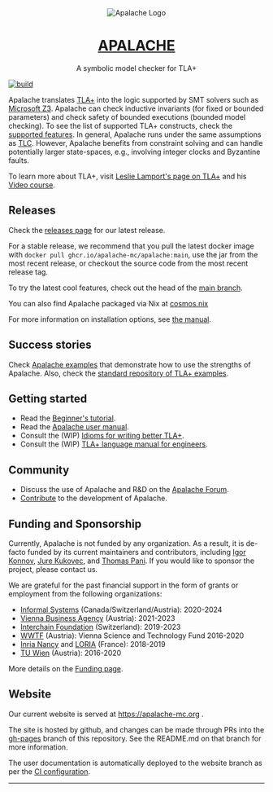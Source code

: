 <div align="center">
<img
src="https://raw.githubusercontent.com/informalsystems/apalache/99e58d6f5eebcc41f432a126a13a5f8d2ae7afe6/logo-apalache.svg"
alt="Apalache Logo">

<h1><a href="https://apalache-mc.org/">APALACHE</a></h1>

<p>A symbolic model checker for TLA+<p>

</div>

[![build](https://github.com/apalache-mc/apalache/actions/workflows/main.yml/badge.svg)](https://github.com/apalache-mc/apalache/actions/workflows/main.yml)

Apalache translates [TLA+][] into the logic supported by SMT solvers such as
[Microsoft Z3][]. Apalache can check inductive invariants (for fixed or bounded
parameters) and check safety of bounded executions (bounded model checking). To
see the list of supported TLA+ constructs, check the [supported features][]. In
general, Apalache runs under the same assumptions as [TLC][]. However, Apalache
benefits from constraint solving and can handle potentially larger state-spaces,
e.g., involving integer clocks and Byzantine faults.

To learn more about TLA+, visit [Leslie Lamport's page on TLA+][] and his [Video
course][].

## Releases

Check the [releases page][] for our latest release.

For a stable release, we recommend that you pull the latest docker image with
`docker pull ghcr.io/apalache-mc/apalache:main`, use the jar from the
most recent release, or checkout the source code from the most recent release
tag.

To try the latest cool features, check out the head of the [main branch][].

You can also find Apalache packaged via Nix at [cosmos.nix](https://github.com/informalsystems/cosmos.nix)

For more information on installation options, see [the
manual][user-manual-installation].

## Success stories

Check [Apalache examples][] that demonstrate how to use the strengths of Apalache.
Also, check the [standard repository of TLA+ examples][].

## Getting started

- Read the [Beginner's tutorial][].
- Read the [Apalache user manual][user-manual].
- Consult the (WIP) [Idioms for writing better TLA+][idioms].
- Consult the (WIP) [TLA+ language manual for engineers][language-manual].

## Community

- Discuss the use of Apalache and R&D on the [Apalache Forum][].
- [Contribute](./CONTRIBUTING.md) to the development of Apalache.

## Funding and Sponsorship

Currently, Apalache is not funded by any organization. As a result,
it is de-facto funded by its current maintainers and contributors,
including [Igor Konnov][], [Jure Kukovec][], and [Thomas Pani][].
If you would like to sponsor the project, please contact us.

We are grateful for the past financial support in the form of grants or
employment from the following organizations:

 - [Informal Systems][] (Canada/Switzerland/Austria): 2020-2024
 - [Vienna Business Agency][] (Austria): 2021-2023
 - [Interchain Foundation][] (Switzerland): 2019-2023
 - [WWTF][] (Austria): Vienna Science and Technology Fund 2016-2020
 - [Inria Nancy][] and [LORIA][] (France): 2018-2019
 - [TU Wien][] (Austria): 2016-2020

More details on the [Funding page](./FUNDING.md).

## Website

Our current website is served at https://apalache-mc.org .

The site is hosted by github, and changes can be made through PRs into the
[gh-pages](https://github.com/apalache-mc/apalache/tree/gh-pages) branch of this repository. See the README.md on that
branch for more information.

The user documentation is automatically deployed to the website branch as per
the [CI configuration](./.github/workflows/deploy.yml).

<!-- TODO:this section should go to the website

## Talks

- [Informal Systems Tutorial: TLA+ Basics](https://www.youtube.com/watch?v=peKYddIvCIs)

- [Extended version of the Apalache tutorial](https://www.youtube.com/watch?v=Ml7d_3vlH88).
  TLA+ tutorial at DISC 2021 (October 2021).

- [How TLA+ and Apalache Helped Us to Design the Tendermint Light Client](https://www.crowdcast.io/e/interchain-conversations-II/38).
  Interchain Conversations 2020 (December 2020).

- [Model-based testing with TLA+ and Apalache](https://youtu.be/aveoIMphzW8).
  TLA+ Community Event 2020 (October 2020).

- [Type inference for TLA+ in Apalache](https://youtu.be/hnp25hmCMN8).
  TLA+ Community Event 2020 (October 2020).

- [Formal Spec and Model Checking of the Tendermint Blockchain Synchronization Protocol](https://youtu.be/h2Ovc1KWlXM)
  2nd Workshop on Formal Methods for Blockchains (July 2020).

- [Showing safety of Tendermint Consensus with TLA+ and Apalache](https://www.youtube.com/watch?v=aF20-28sMII).
  Dev session at Informal Systems (May 2020).

- [TLA+ model checking made symbolic](https://www.youtube.com/watch?v=e66FGgRzaqw)
  OOPSLA 2019 (October 2019).

- [Bounded model checking of TLA+ specifications with SMT](https://www.youtube.com/watch?v=Xl1--arESl8)
  TLA+ Community Event 2018 (July 2018).
-->

<!-- TODO: This section should also go to the website
## Academic papers

To read an academic paper about the theory behind Apalache,
check our [paper at OOPSLA19](https://dl.acm.org/doi/10.1145/3360549).
For the details of our novel encoding using SMT arrays, check our
[paper at TACAS23](https://link.springer.com/chapter/10.1007/978-3-031-30823-9_7).
Related reports and publications can be found at the
[Apalache page at TU Wien](http://forsyte.at/research/apalache/).
-->

---

[tla+]: http://lamport.azurewebsites.net/tla/tla.html
[microsoft z3]: https://github.com/Z3Prover/z3
[supported features]: https://apalache-mc.org/docs/apalache/features.html
[tlc]: http://lamport.azurewebsites.net/tla/tools.html
[leslie lamport's page on tla+]: http://lamport.azurewebsites.net/tla/tla.html
[video course]: http://lamport.azurewebsites.net/video/videos.html
[releases page]: https://github.com/apalache-mc/apalache/releases
[master]: https://github.com/apalache-mc/apalache/tree/master
[main branch]: https://github.com/apalache-mc/apalache/tree/main
[tendermint specs]: https://github.com/tendermint/tendermint/tree/master/spec/light-client/accountability
[tendermint blockchain]: https://github.com/tendermint
[standard repository of tla+ examples]: https://github.com/tlaplus/Examples
[apalache benchmarks]: https://github.com/apalache-mc/apalache-tests
[checking inductive invariants]: https://github.com/apalache-mc/apalache-tests/blob/master/results/001indinv-report.md
[bounded model checking]: https://github.com/apalache-mc/apalache-tests/blob/master/results/002bmc-report.md
[user-manual]: http://apalache-mc.org/docs/index.html
[user-manual-docker]: https://apalache-mc.org/docs/apalache/installation/docker.html
[user-manual-installation]: https://apalache-mc.org/docs/apalache/installation/index.html
[language-manual]: https://apalache-mc.org/docs/lang/index.html
[idioms]: https://apalache-mc.org/docs/idiomatic/index.html
[light client specs]: https://github.com/tendermint/tendermint/tree/master/spec/light-client/verification
[model-based testing]: https://github.com/informalsystems/tendermint-rs/tree/master/light-client/tests/support/model_based#light-client-model-based-testing-guide
[apalache-mc.org]: https://apalache-mc.org
[TLA-Apalache workshop]: https://github.com/informalsystems/tla-apalache-workshop
[Beginner's tutorial]: https://apalache-mc.org/docs/tutorials/entry-tutorial.html
[Apalache examples]: https://github.com/konnov/apalache-examples
[Apalache Forum]: https://apalache.discourse.group/
[WWTF]: https://wwtf.at/index.php?lang=EN
[TU Wien]: https://www.tuwien.at/
[Inria Nancy]: https://www.inria.fr/en/inria-centre-universite-lorraine
[LORIA]: https://loria.fr
[Interchain Foundation]: https://interchain.io/
[Informal Systems]: https://informal.systems/
[Vienna Business Agency]: https://viennabusinessagency.at/
[Igor Konnov]: https://github.com/konnov
[Jure Kukovec]: https://github.com/kukovec
[Thomas Pani]: https://github.com/thpani

